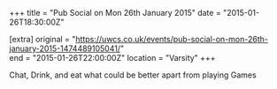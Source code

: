 +++
title = "Pub Social on Mon 26th January 2015"
date = "2015-01-26T18:30:00Z"

[extra]
original = "https://uwcs.co.uk/events/pub-social-on-mon-26th-january-2015-1474489105041/"    
end = "2015-01-26T22:00:00Z"
location = "Varsity"
+++

Chat, Drink, and eat what could be better apart from playing Games

